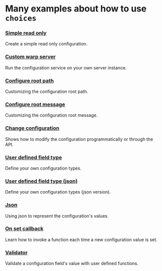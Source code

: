 # Many examples about how to use `choices`

### [Simple read only](simple_readonly.rs)

Create a simple read only configuration.

### [Custom warp server](custom_warp_server.rs)

Run the configuration service on your own server instance.

### [Configure root path](configure_root_path.rs)

Customizing the configuration root path.

### [Configure root message](configure_root_message.rs)

Customizing the configuration root message.

### [Change configuration](change_config.rs)

Shows how to modify the configuration programmatically or through the API.

### [User defined field type](user_type.rs)

Define your own configuration types.

### [User defined field type (json)](user_type_json.rs)

Define your own configuration types (json version).

### [Json](json.rs)

Using json to represent the configuration's values.

### [On set callback](on_set.rs)

Learn how to invoke a function each time a new configuration value is set.

### [Validator](validator.rs)

Validate a configuration field's value with user defined functions.
